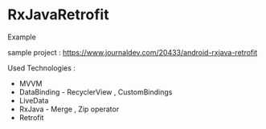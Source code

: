 # RxJavaRetrofit
Example

sample project : https://www.journaldev.com/20433/android-rxjava-retrofit

Used Technologies : 

* MVVM
* DataBinding - RecyclerView , CustomBindings
* LiveData
* RxJava  - Merge , Zip operator
* Retrofit

